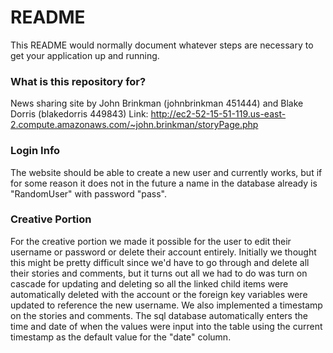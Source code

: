 # README #

This README would normally document whatever steps are necessary to get your application up and running.

### What is this repository for? ###

News sharing site by John Brinkman (johnbrinkman 451444) and Blake Dorris (blakedorris 449843)
Link: http://ec2-52-15-51-119.us-east-2.compute.amazonaws.com/~john.brinkman/storyPage.php

### Login Info ###

The website should be able to create a new user and currently works, but if for some reason it does not in the future
a name in the database already is "RandomUser" with password "pass".  

### Creative Portion ###

For the creative portion we made it possible for the user to edit their username or password or delete their account entirely. Initially we thought this 
might be pretty difficult since we'd have to go through and delete all their stories and comments, but it turns out all we had to do was turn on cascade
for updating and deleting so all the linked child items were automatically deleted with the account or the foreign key variables were updated to reference 
the new username. 
We also implemented a timestamp on the stories and comments. The sql database automatically enters the time and date of when the values were input into 
the table using the current timestamp as the default value for the "date" column. 

